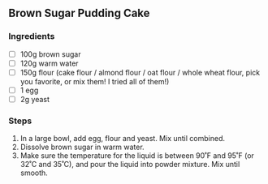## Brown Sugar Pudding Cake
### Ingredients
- [ ] 100g brown sugar
- [ ] 120g warm water
- [ ] 150g flour (cake flour / almond flour / oat flour / whole wheat flour, pick you favorite, or mix them! I tried all 
  of them!)
- [ ] 1 egg
- [ ] 2g yeast

### Steps
1. In a large bowl, add egg, flour and yeast. Mix until combined.
2. Dissolve brown sugar in warm water.
3. Make sure the temperature for the liquid is between 90˚F and 95˚F (or 32˚C and 35˚C), and pour the liquid into 
   powder mixture. Mix until smooth. 